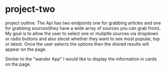 # project-two

project outline. The Api has two endpoints one for grabbing articles 
and one for grabbing sources(they have a wide array of sources you can grab
from). My goal is to allow the user to select one or muliptle sources via 
dropdown or radio buttons and also slecet whether they want to see most 
popular, top or latest. Once the user selects the options then the disired
results will appear on the page. 

Similar to the "wander App" I would like to display the information in cards on the page.
